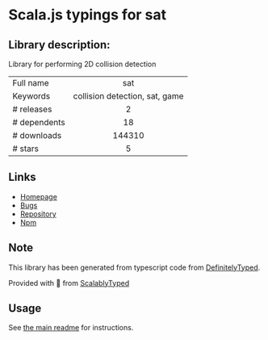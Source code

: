 
# Scala.js typings for sat


## Library description:
Library for performing 2D collision detection

|                    |                 |
| ------------------ | :-------------: |
| Full name          | sat |
| Keywords           | collision detection, sat, game |
| # releases         | 2 |
| # dependents       | 18 |
| # downloads        | 144310 |
| # stars            | 5 |

## Links
- [Homepage](https://github.com/jriecken/sat-js#readme)
- [Bugs](http://github.com/jriecken/sat-js/issues)
- [Repository](https://github.com/jriecken/sat-js)
- [Npm](https://www.npmjs.com/package/sat)
    


## Note
This library has been generated from typescript code from [DefinitelyTyped](https://definitelytyped.org).

Provided with :purple_heart: from [ScalablyTyped](https://github.com/oyvindberg/ScalablyTyped)

## Usage
See [the main readme](../../readme.md) for instructions.



